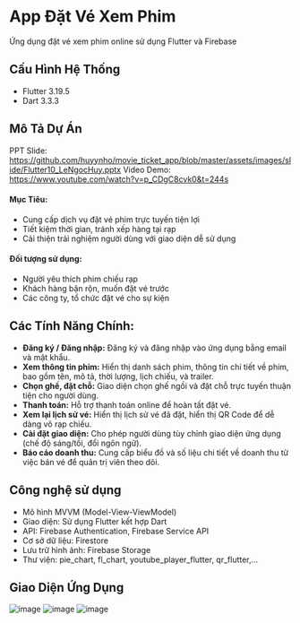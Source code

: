 # App Đặt Vé Xem Phim
Ứng dụng đặt vé xem phim online sử dụng Flutter và Firebase

## Cấu Hình Hệ Thống
<ul>
  <li>Flutter 3.19.5</li>
  <li>Dart 3.3.3</li>
</ul>

## Mô Tả Dự Án
PPT Slide: https://github.com/huyynho/movie_ticket_app/blob/master/assets/images/slide/Flutter10_LeNgocHuy.pptx
Video Demo: https://www.youtube.com/watch?v=p_CDgC8cvk0&t=244s

#### Mục Tiêu:
<ul>
  <li>Cung cấp dịch vụ đặt vé phim trực tuyến tiện lợi</li>
  <li>Tiết kiệm thời gian, tránh xếp hàng tại rạp</li>
  <li>Cải thiện trải nghiệm người dùng với giao diện dễ sử dụng</li>
</ul>

#### Đối tượng sử dụng:
<ul>
  <li>Người yêu thích phim chiếu rạp</li>
  <li>Khách hàng bận rộn, muốn đặt vé trước</li>
  <li>Các công ty, tổ chức đặt vé cho sự kiện</li>
</ul>

## Các Tính Năng Chính:
<ul>
  <li>
    <strong>Đăng ký / Đăng nhập:</strong> Đăng ký và đăng nhập vào ứng dụng bằng email và mật khẩu.
  </li>
  <li>
    <strong>Xem thông tin phim:</strong> Hiển thị danh sách phim, thông tin chi tiết về phim, bao gồm tên, mô tả, thời lượng, lịch chiếu, và trailer.
  </li>
  <li>
    <strong>Chọn ghế, đặt chỗ:</strong> Giao diện chọn ghế ngồi và đặt chỗ trực tuyến thuận tiện cho người dùng.
  </li>
  <li>
    <strong>Thanh toán:</strong> Hỗ trợ thanh toán online để hoàn tất đặt vé.
  </li>
  <li>
    <strong>Xem lại lịch sử vé:</strong> Hiển thị lịch sử vé đã đặt, hiển thị QR Code để dễ dàng vô rạp chiếu.
  </li>
  <li>
    <strong>Cài đặt giao diện:</strong> Cho phép người dùng tùy chỉnh giao diện ứng dụng (chế độ sáng/tối, đổi ngôn ngữ).
  </li>
  <li>
    <strong>Báo cáo doanh thu:</strong> Cung cấp biểu đồ và số liệu chi tiết về doanh thu từ việc bán vé để quản trị viên theo dõi.
  </li>
</ul>

## Công nghệ sử dụng
<ul>
  <li>Mô hình MVVM (Model-View-ViewModel)</li>
  <li>Giao diện: Sử dụng Flutter kết hợp Dart</li>
  <li>API: Firebase Authentication, Firebase Service API</li>
  <li>Cơ sở dữ liệu: Firestore</li>
  <li>Lưu trữ hình ảnh: Firebase Storage</li>
  <li>Thư viện: pie_chart, fl_chart, youtube_player_flutter,  qr_flutter,... </li>
</ul>


## Giao Diện Ứng Dụng
![image](https://github.com/user-attachments/assets/1268c2c9-2cb2-411f-bc6f-eb8d74490012)
![image](https://github.com/user-attachments/assets/5fe1e28b-a0d7-4877-ab0e-67cbc72bb1c8)
![image](https://github.com/user-attachments/assets/023df8c7-1de6-4f7a-b0e0-ea616045bd19)



